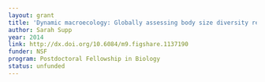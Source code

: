 ```yaml
---
layout: grant
title: 'Dynamic macroecology: Globally assessing body size diversity response to environmental change'
author: Sarah Supp
year: 2014
link: http://dx.doi.org/10.6084/m9.figshare.1137190
funder: NSF
program: Postdoctoral Fellowship in Biology
status: unfunded
---
```

